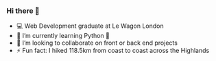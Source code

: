 ### Hi there 👋

- 💻 Web Development graduate at Le Wagon London
- 🌱 I’m currently learning Python 🐍
- 👯 I’m looking to collaborate on front or back end projects
- ⚡ Fun fact: I hiked 118.5km from coast to coast across the Highlands

<!--
**Pilar-SP/Pilar-SP** is a ✨ _special_ ✨ repository because its `README.md` (this file) appears on your GitHub profile.

Here are some ideas to get you started:

- 🔭 I’m currently working on ...
- 🌱 I’m currently learning ...
- 👯 I’m looking to collaborate on ...
- 🤔 I’m looking for help with ...
- 💬 Ask me about ...
- 📫 How to reach me: ...
- 😄 Pronouns: ...
- ⚡ Fun fact: ...
-->
